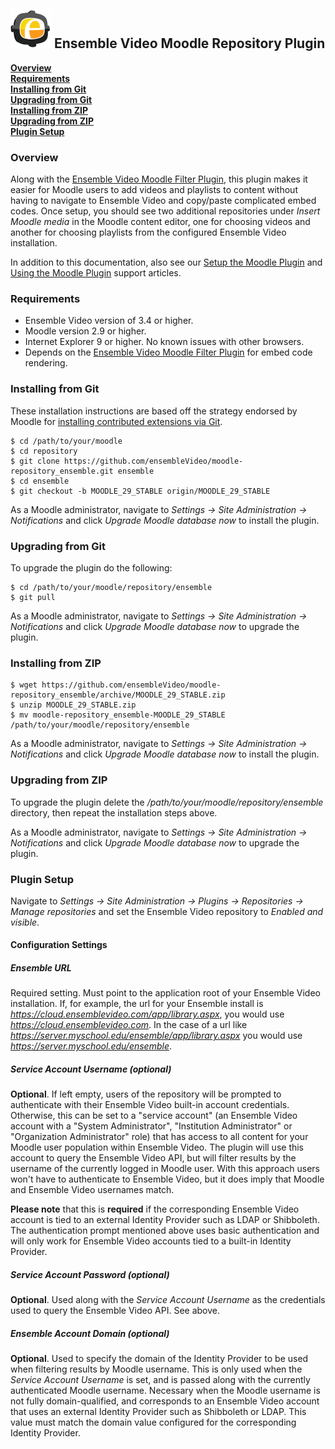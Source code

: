 ## ![Ensemble Video logo](ext_chooser/css/images/logo.png) Ensemble Video Moodle Repository Plugin

__[Overview](#overview)__<br/>
__[Requirements](#req)__<br/>
__[Installing from Git](#git_install)__<br/>
__[Upgrading from Git](#git_upgrade)__<br/>
__[Installing from ZIP](#zip_install)__<br/>
__[Upgrading from ZIP](#zip_upgrade)__<br/>
__[Plugin Setup](#setup)__<br/>

### <a id="overview"></a>Overview

Along with the [Ensemble Video Moodle Filter Plugin](https://github.com/ensembleVideo/moodle-filter_ensemble),
this plugin makes it easier for Moodle users to add videos and playlists to
content without having to navigate to Ensemble Video and copy/paste complicated
embed codes.  Once setup, you should see two additional repositories under
_Insert Moodle media_ in the Moodle content editor, one for choosing videos and
another for choosing playlists from the configured Ensemble Video installation.

In addition to this documentation, also see our [Setup the Moodle Plugin](http://support.ensemblevideo.com/setup-the-moodle-plugin/)
and [Using the Moodle Plugin](http://support.ensemblevideo.com/using-the-moodle-plugin/) support articles.

### <a id="req"></a>Requirements

* Ensemble Video version of 3.4 or higher.
* Moodle version 2.9 or higher.
* Internet Explorer 9 or higher.  No known issues with other browsers.
* Depends on the [Ensemble Video Moodle Filter Plugin](https://github.com/ensembleVideo/moodle-filter_ensemble) for embed code rendering.

### <a id="git_install"></a>Installing from Git

These installation instructions are based off the strategy endorsed by Moodle
for [installing contributed extensions via Git](http://docs.moodle.org/29/en/Git_for_Administrators#Installing_a_contributed_extension_from_its_Git_repository).

    $ cd /path/to/your/moodle
    $ cd repository
    $ git clone https://github.com/ensembleVideo/moodle-repository_ensemble.git ensemble
    $ cd ensemble
    $ git checkout -b MOODLE_29_STABLE origin/MOODLE_29_STABLE

As a Moodle administrator, navigate to _Settings -> Site Administration -> Notifications_
and click _Upgrade Moodle database now_ to install the plugin.

### <a id="git_upgrade"></a>Upgrading from Git

To upgrade the plugin do the following:

    $ cd /path/to/your/moodle/repository/ensemble
    $ git pull

As a Moodle administrator, navigate to _Settings -> Site Administration -> Notifications_
and click _Upgrade Moodle database now_ to upgrade the plugin.

### <a id="zip_install"></a>Installing from ZIP

    $ wget https://github.com/ensembleVideo/moodle-repository_ensemble/archive/MOODLE_29_STABLE.zip
    $ unzip MOODLE_29_STABLE.zip
    $ mv moodle-repository_ensemble-MOODLE_29_STABLE /path/to/your/moodle/repository/ensemble

As a Moodle administrator, navigate to _Settings -> Site Administration -> Notifications_
and click _Upgrade Moodle database now_ to install the plugin.

### <a id="zip_upgrade"></a>Upgrading from ZIP

To upgrade the plugin delete the
_/path/to/your/moodle/repository/ensemble_ directory, then repeat the installation
steps above.

As a Moodle administrator, navigate to _Settings -> Site Administration -> Notifications_
and click _Upgrade Moodle database now_ to upgrade the plugin.

### <a id="setup"></a>Plugin Setup

Navigate to _Settings -> Site Administration -> Plugins -> Repositories -> Manage repositories_
and set the Ensemble Video repository to _Enabled and visible_.

#### Configuration Settings

##### Ensemble URL
Required setting.  Must point to the application root of your Ensemble Video
installation.  If, for example, the url for your Ensemble install is
_https://cloud.ensemblevideo.com/app/library.aspx_, you would use
_https://cloud.ensemblevideo.com_.  In the case of a url like
_https://server.myschool.edu/ensemble/app/library.aspx_ you would use
_https://server.myschool.edu/ensemble_.

##### Service Account Username (optional)

**Optional**.  If left empty, users of the repository will be prompted to
authenticate with their Ensemble Video built-in account credentials.  Otherwise,
this can be set to a "service account" (an Ensemble Video account with a "System
Administrator", "Institution Administrator" or "Organization Administrator"
role) that has access to all content for your Moodle user population within
Ensemble Video. The plugin will use this account to query the Ensemble Video
API, but will filter results by the username of the currently logged in Moodle
user.  With this approach users won't have to authenticate to Ensemble Video,
but it does imply that Moodle and Ensemble Video usernames match.

**Please note** that this is **required** if the corresponding Ensemble Video
account is tied to an external Identity Provider such as LDAP or Shibboleth. The
authentication prompt mentioned above uses basic authentication and will only
work for Ensemble Video accounts tied to a built-in Identity Provider.

##### Service Account Password (optional)

**Optional**.  Used along with the *Service Account Username* as the credentials
used to query the Ensemble Video API.  See above.

##### Ensemble Account Domain (optional)

**Optional**.  Used to specify the domain of the Identity Provider to be used
when filtering results by Moodle username.  This is only used when the *Service
Account Username* is set, and is passed along with the currently authenticated
Moodle username.  Necessary when the Moodle username is not fully
domain-qualified, and corresponds to an Ensemble Video account that uses an
external Identity Provider such as Shibboleth or LDAP.  This value must match
the domain value configured for the corresponding Identity Provider.
